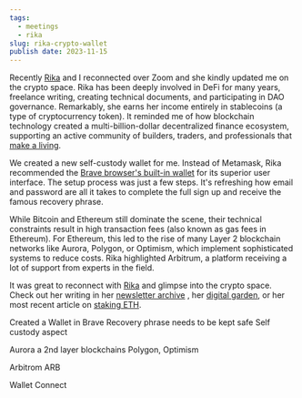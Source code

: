 ```yaml
---
tags:
  - meetings
  - rika
slug: rika-crypto-wallet
publish date: 2023-11-15
---
```

Recently [Rika](https://twitter.com/RikaGoldberg) and I reconnected over Zoom and she kindly updated me on the crypto space. Rika has been deeply involved in DeFi for many years, freelance writing, creating technical documents, and participating in DAO governance. Remarkably, she earns her income entirely in stablecoins (a type of cryptocurrency token). It reminded me of how blockchain technology created a multi-billion-dollar decentralized finance ecosystem, supporting an active community of builders, traders, and professionals that [make a living](https://time.com/6146406/working-at-dao-dorg/).

We created a new self-custody wallet for me. Instead of Metamask, Rika recommended the [Brave browser's built-in wallet](https://support.brave.com/hc/en-us/articles/12753544357645-Creating-your-Brave-Wallet) for its superior user interface. The setup process was just a few steps. It's refreshing how email and password are all it takes to complete the full sign up and receive the famous recovery phrase.

While Bitcoin and Ethereum still dominate the scene, their technical constraints result in high transaction fees (also known as gas fees in Ethereum). For Ethereum, this led to the rise of many Layer 2 blockchain networks like Aurora, Polygon, or Optimism, which implement sophisticated systems to reduce costs. Rika highlighted Arbitrum, a platform receiving a lot of support from experts in the field.

It was great to reconnect with [Rika](https://twitter.com/RikaGoldberg) and glimpse into the crypto space. Check out her writing in her [newsletter archive](https://www.newsletter.rikagoldberg.xyz) , her [digital garden](https://rikagoldberg.xyz/), or her most recent article on [staking ETH](https://paragraph.xyz/@sharingiscaring/staking-eth-a-lay-of-the-land).







Created a Wallet in Brave
Recovery phrase needs to be kept safe
Self custody aspect

Aurora a 2nd layer blockchains
Polygon, Optimism

Arbitrom
ARB

Wallet Connect
